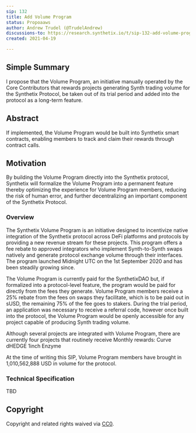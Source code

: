 ```yaml
---
sip: 132
title: Add Volume Program
status: Propoaaws
author: Andrew Trudel (@TrudelAndrew)
discussions-to: https://research.synthetix.io/t/sip-132-add-volume-program-to-the-synthetix-protocol/377
created: 2021-04-19

---
```


## Simple Summary

I propose that the Volume Program, an initiative manually operated by the Core Contributors that rewards projects generating Synth trading volume for the Synthetix Protocol, be taken out of its trial period and added into the protocol as a long-term feature.

## Abstract

If implemented, the Volume Program would be built into Synthetix smart contracts, enabling members to track and claim their rewards through contract calls.

## Motivation

By building the Volume Program directly into the Synthetix protocol, Synthetix will formalize the Volume Program into a permanent feature thereby optimizing the experience for Volume Program members, reducing the risk of human error, and further decentralizing an important component of the Synthetix Protocol. 

### Overview

The Synthetix Volume Program is an initiative designed to incentivize native integration of the Synthetix protocol across DeFi platforms and protocols by providing a new revenue stream for these projects. This program offers a fee rebate to approved integrators who implement Synth-to-Synth swaps natively and generate protocol exchange volume through their interfaces. The program launched Midnight UTC on the 1st September 2020 and has been steadily growing since.

The Volume Program is currently paid for the SynthetixDAO but, if formalized into a protocol-level feature, the program would be paid for directly from the fees they generate. Volume Program members receive a 25% rebate from the fees on swaps they facilitate, which is to be paid out in sUSD, the remaining 75% of the fee goes to stakers. During the trial period, an application was necessary to receive a referral code, however once built into the protocol, the Volume Program would be openly accessible for any project capable of producing Synth trading volume. 

Although several projects are integrated with Volume Program, there are currently four projects that routinely receive Monthly rewards: 
Curve
dHEDGE
1inch
Enzyme

At the time of writing this SIP, Volume Program members have brought in 1,010,562,888 USD in volume for the protocol. 

### Technical Specification

TBD


## Copyright

Copyright and related rights waived via [CC0](https://creativecommons.org/publicdomain/zero/1.0/).

